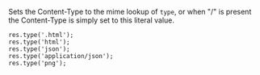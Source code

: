Sets the Content-Type to the mime lookup of `type`, or when "/" is present the Content-Type is simply set to this literal value.

```
res.type('.html');
res.type('html');
res.type('json');
res.type('application/json');
res.type('png');
```
